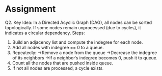 # Assignment
Q2.
Key Idea:
In a Directed Acyclic Graph (DAG), all nodes can be sorted topologically. If some nodes remain unprocessed (due to cycles), it indicates a circular dependency.
Steps:
1. Build an adjacency list and compute the indegree for each node.
2. Add all nodes with indegree == 0 to a queue.
3. Repeatedly:
  ->Remove a node from the queue
   ->Decrease the indegree of its neighbors
   ->If a neighbor’s indegree becomes 0, push it to queue.
4. Count all the nodes that are pushed inside queue.
5. If not all nodes are processed, a cycle exists.
